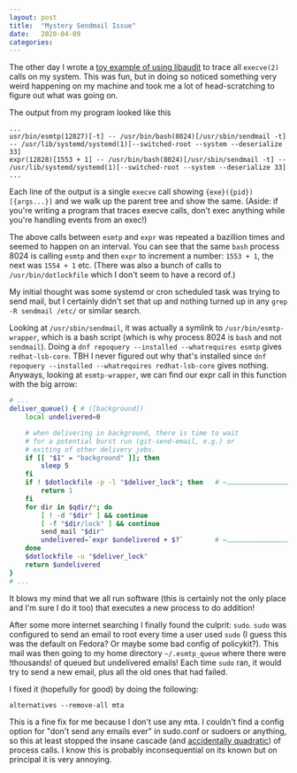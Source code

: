 ```yaml
---
layout: post
title:  "Mystery Sendmail Issue"
date:   2020-04-09
categories:
---
```


The other day I wrote a [toy example of using libaudit](https://github.com/aconz2/dnfpackageauditor) to trace all `execve(2)` calls on my system. This was fun, but in doing so noticed something very weird happening on my machine and took me a lot of head-scratching to figure out what was going on.

The output from my program looked like this
```
...
usr/bin/esmtp(12827)[-t] -- /usr/bin/bash(8024)[/usr/sbin/sendmail -t] -- /usr/lib/systemd/systemd(1)[--switched-root --system --deserialize 33]
expr(12828)[1553 + 1] -- /usr/bin/bash(8024)[/usr/sbin/sendmail -t] -- /usr/lib/systemd/systemd(1)[--switched-root --system --deserialize 33]
...
```

Each line of the output is a single `execve` call showing `{exe}({pid})[{args...}]` and we walk up the parent tree and show the same. (Aside: if you're writing a program that traces execve calls, don't exec anything while you're handling events from an exec!)

The above calls between `esmtp` and `expr` was repeated a bazillion times and seemed to happen on an interval. You can see that the same `bash` process 8024 is calling `esmtp` and then `expr` to increment a number: `1553 + 1`, the next was `1554 + 1` etc. (There was also a bunch of calls to `/usr/bin/dotlockfile` which I don't seem to have a record of.)

My initial thought was some systemd or cron scheduled task was trying to send mail, but I certainly didn't set that up and nothing turned up in any `grep -R sendmail /etc/` or similar search.

Looking at `/usr/sbin/sendmail`, it was actually a symlink to `/usr/bin/esmtp-wrapper`, which is a bash script (which is why process 8024 is `bash` and not `sendmail`). Doing a `dnf repoquery --installed --whatrequires esmtp` gives `redhat-lsb-core`. TBH I never figured out why that's installed since `dnf repoquery --installed --whatrequires redhat-lsb-core` gives nothing. Anyways, looking at  `esmtp-wrapper`, we can find our expr call in this function with the big arrow:

```bash
# ...
deliver_queue() { # ([background])
    local undelivered=0

    # when delivering in background, there is time to wait
    # for a potential burst run (git-send-email, e.g.) or
    # exiting of other delivery jobs.
    if [[ "$1" = "background" ]]; then
        sleep 5
    fi
    if ! $dotlockfile -p -l "$deliver_lock"; then   # ←⎼⎼⎼⎼⎼⎼⎼⎼⎼⎼⎼⎼⎼⎼ call to /usr/bin/dotlockfile
        return 1
    fi
    for dir in $qdir/*; do
        [ ! -d "$dir" ] && continue
        [ -f "$dir/lock" ] && continue
        send_mail "$dir"
        undelivered=`expr $undelivered + $?`        # ←⎼⎼⎼⎼⎼⎼⎼⎼⎼⎼⎼⎼⎼⎼ call to /usr/bin/expr
    done
    $dotlockfile -u "$deliver_lock"
    return $undelivered
}
# ...
```

It blows my mind that we all run software (this is certainly not the only place and I'm sure I do it too) that executes a new process to do addition!

After some more internet searching I finally found the culprit: `sudo`. `sudo` was configured to send an email to root every time a user used `sudo` (I guess this was the default on Fedora? Or maybe some bad config of policykit?). This mail was then going to my home directory `~/.esmtp_queue` where there were !thousands! of queued but undelivered emails! Each time `sudo` ran, it would try to send a new email, plus all the old ones that had failed.

I fixed it (hopefully for good) by doing the following:

```alternatives --remove-all mta```

This is a fine fix for me because I don't use any mta. I couldn't find a config option for "don't send any emails ever" in sudo.conf or sudoers or anything, so this at least stopped the insane cascade (and [accidentally quadratic](https://accidentallyquadratic.tumblr.com/)) of process calls. I know this is probably inconsequential on its known but on principal it is very annoying.
